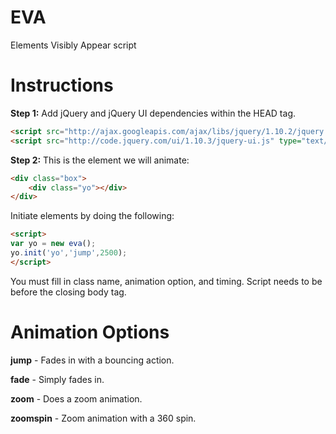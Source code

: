 EVA
===

Elements Visibly Appear script

Instructions
============

**Step 1:**
Add jQuery and jQuery UI dependencies within the HEAD tag.

```html
<script src="http://ajax.googleapis.com/ajax/libs/jquery/1.10.2/jquery.min.js" type="text/javascript"></script>
<script src="http://code.jquery.com/ui/1.10.3/jquery-ui.js" type="text/javascript"></script>
```

**Step 2:**
This is the element we will animate:

```html
<div class="box">
	<div class="yo"></div>
</div>
```

Initiate elements by doing the following:

```html
<script>
var yo = new eva();
yo.init('yo','jump',2500);
</script>
```

You must fill in class name, animation option, and timing. Script needs to be before the closing body tag.

Animation Options
=================

**jump** - Fades in with a bouncing action.

**fade** - Simply fades in.

**zoom** - Does a zoom animation.

**zoomspin** - Zoom animation with a 360 spin.
